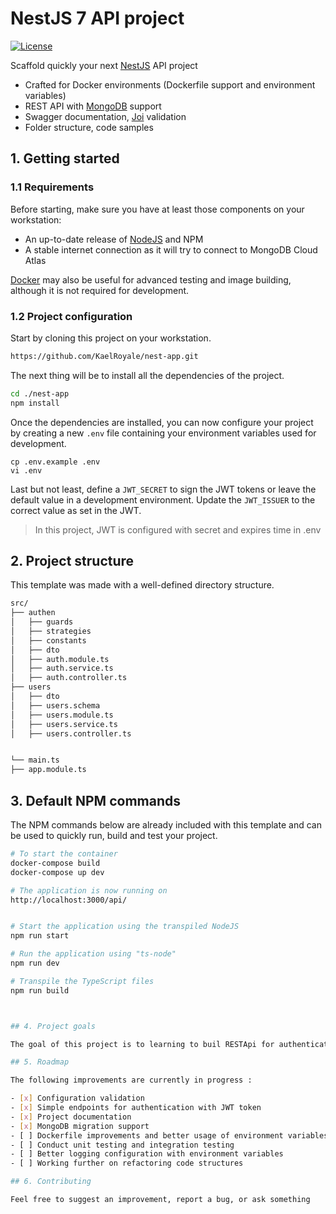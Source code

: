 
# NestJS 7 API project 

[![License](https://img.shields.io/github/license/saluki/nestjs-template.svg)](https://github.com/saluki/nestjs-template/blob/master/LICENSE)

Scaffold quickly your next [NestJS](https://nestjs.com/) API project

- Crafted for Docker environments (Dockerfile support and environment variables)
- REST API with [MongoDB](http://https://www.mongodb.com/) support 
- Swagger documentation, [Joi](https://github.com/hapijs/joi) validation
- Folder structure, code samples

## 1. Getting started

### 1.1 Requirements

Before starting, make sure you have at least those components on your workstation:

- An up-to-date release of [NodeJS](https://nodejs.org/) and NPM
- A stable internet connection as it will try to connect to MongoDB Cloud Atlas

[Docker](https://www.docker.com/) may also be useful for advanced testing and image building, although it is not required for development.

### 1.2 Project configuration

Start by cloning this project on your workstation.

``` sh
https://github.com/KaelRoyale/nest-app.git
```

The next thing will be to install all the dependencies of the project.

```sh
cd ./nest-app
npm install
```

Once the dependencies are installed, you can now configure your project by creating a new `.env` file containing your environment variables used for development.

```
cp .env.example .env
vi .env
```





Last but not least, define a `JWT_SECRET` to sign the JWT tokens or leave the default value in a development environment. Update the `JWT_ISSUER` to the correct value as set in the JWT. 



> In this project, JWT is configured with secret and expires time in .env

## 2. Project structure

This template was made with a well-defined directory structure.

```sh
src/
├── authen
│   ├── guards
│   ├── strategies
│   ├── constants
│   ├── dto
│   ├── auth.module.ts
│   ├── auth.service.ts
│   ├── auth.controller.ts
├── users
│   ├── dto
│   ├── users.schema
│   ├── users.module.ts
│   ├── users.service.ts
│   ├── users.controller.ts


└── main.ts
├── app.module.ts
```

## 3. Default NPM commands

The NPM commands below are already included with this template and can be used to quickly run, build and test your project.

```sh
# To start the container
docker-compose build
docker-compose up dev

# The application is now running on
http://localhost:3000/api/


# Start the application using the transpiled NodeJS
npm run start

# Run the application using "ts-node"
npm run dev

# Transpile the TypeScript files
npm run build



## 4. Project goals

The goal of this project is to learning to buil RESTApi for authentication using NestJS Express

## 5. Roadmap

The following improvements are currently in progress : 

- [x] Configuration validation
- [x] Simple endpoints for authentication with JWT token
- [x] Project documentation
- [x] MongoDB migration support
- [ ] Dockerfile improvements and better usage of environment variables
- [ ] Conduct unit testing and integration testing
- [ ] Better logging configuration with environment variables
- [ ] Working further on refactoring code structures

## 6. Contributing

Feel free to suggest an improvement, report a bug, or ask something